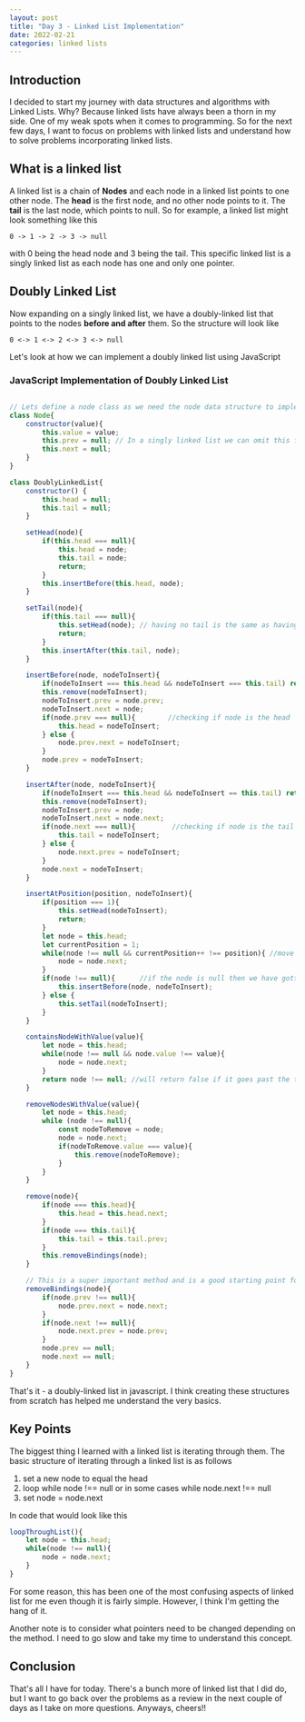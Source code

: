 ```yaml
---
layout: post
title: "Day 3 - Linked List Implementation"
date: 2022-02-21
categories: linked lists
---
```

## Introduction
I decided to start my journey with data structures and algorithms with Linked Lists. Why? Because linked lists have always been a thorn in my side. One of my weak spots when it comes to programming. So for the next few days, I want to focus on problems with linked lists and understand how to solve problems incorporating linked lists.


## What is a linked list
A linked list is a chain of **Nodes** and each node in a linked list points to one other node. The **head** is the first node, and no other node points to it. The **tail** is the last node, which points to null. So for example, a linked list might look something like this

```
0 -> 1 -> 2 -> 3 -> null
```

with 0 being the head node and 3 being the tail. This specific linked list is a singly linked list as each node has one and only one pointer.

## Doubly Linked List

Now expanding on a singly linked list, we have a doubly-linked list that points to the nodes **before and after** them. So the structure will look like

```
0 <-> 1 <-> 2 <-> 3 <-> null
```

Let's look at how we can implement a doubly linked list using JavaScript

### JavaScript Implementation of Doubly Linked List

```js

// Lets define a node class as we need the node data structure to implement a linked list of any type
class Node{
    constructor(value){
        this.value = value;
        this.prev = null; // In a singly linked list we can omit this for our node class
        this.next = null;
    }
}

class DoublyLinkedList{
    constructor() {
        this.head = null;
        this.tail = null;
    }

    setHead(node){
        if(this.head === null){
            this.head = node;
            this.tail = node;
            return;
        }
        this.insertBefore(this.head, node); 
    }

    setTail(node){
        if(this.tail === null){
            this.setHead(node); // having no tail is the same as having no head
            return;
        }
        this.insertAfter(this.tail, node);
    }

    insertBefore(node, nodeToInsert){
        if(nodeToInsert === this.head && nodeToInsert === this.tail) return;//edge case for list with 1 node
        this.remove(nodeToInsert);
        nodeToInsert.prev = node.prev;
        nodeToInsert.next = node;
        if(node.prev === null){        //checking if node is the head
            this.head = nodeToInsert;
        } else {
            node.prev.next = nodeToInsert;
        }
        node.prev = nodeToInsert;
    }

    insertAfter(node, nodeToInsert){
        if(nodeToInsert === this.head && nodeToInsert == this.tail) return;
        this.remove(nodeToInsert);
        nodeToInsert.prev = node;
        nodeToInsert.next = node.next;
        if(node.next === null){         //checking if node is the tail
            this.tail = nodeToInsert;
        } else {
            node.next.prev = nodeToInsert;
        }
        node.next = nodeToInsert;
    }

    insertAtPosition(position, nodeToInsert){
        if(position === 1){
            this.setHead(nodeToInsert);
            return;
        }
        let node = this.head;
        let currentPosition = 1;
        while(node !== null && currentPosition++ !== position){ //move to the node right before the position
            node = node.next;
        }
        if(node !== null){      //if the node is null then we have gotten to the tail of our list
            this.insertBefore(node, nodeToInsert);
        } else {
            this.setTail(nodeToInsert);
        }
    }

    containsNodeWithValue(value){
        let node = this.head;
        while(node !== null && node.value !== value){
            node = node.next;
        }
        return node !== null; //will return false if it goes past the tail i.e. null
    }

    removeNodesWithValue(value){
        let node = this.head;
        while (node !== null){
            const nodeToRemove = node;
            node = node.next;
            if(nodeToRemove.value === value){
                this.remove(nodeToRemove);
            }
        }
    }

    remove(node){
        if(node === this.head){
            this.head = this.head.next;
        }
        if(node === this.tail){
            this.tail = this.tail.prev;
        }
        this.removeBindings(node);
    }

    // This is a super important method and is a good starting point for pointer manipulation in linked list
    removeBindings(node){
        if(node.prev !== null){
            node.prev.next = node.next;
        }
        if(node.next !== null){
            node.next.prev = node.prev;
        }
        node.prev == null;
        node.next == null;
    }
}

```

 That's it - a doubly-linked list in javascript. I think creating these structures from scratch has helped me understand the very basics.

## Key Points
 The biggest thing I learned with a linked list is iterating through them. The basic structure of iterating through a linked list is as follows

 1. set a new node to equal the head
 2. loop while node !== null or in some cases while node.next !== null
 3. set node = node.next

In code that would look like this

```js
loopThroughList(){
    let node = this.head;
    while(node !== null){
        node = node.next;
    }
}

```

For some reason, this has been one of the most confusing aspects of linked list for me even though it is fairly simple. However, I think I'm getting the hang of it.

Another note is to consider what pointers need to be changed depending on the method. I need to go slow and take my time to understand this concept.

## Conclusion
That's all I have for today. There's a bunch more of linked list that I did do, but I want to go back over the problems as a review in the next couple of days as I take on more questions. Anyways, cheers!! 